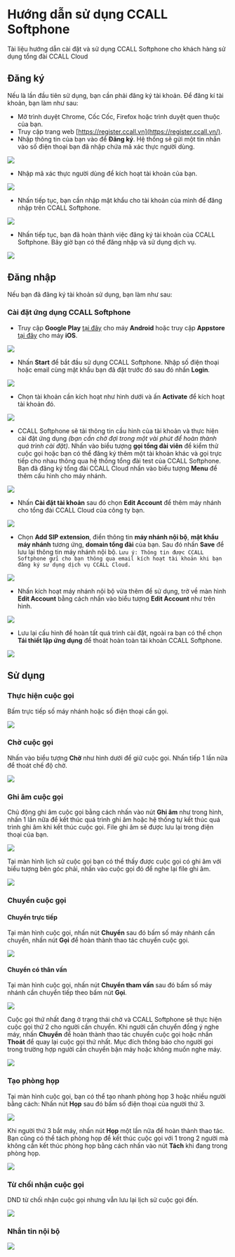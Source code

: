 # Hướng dẫn sử dụng CCALL Softphone

Tài liệu hướng dẫn cài đặt và sử dụng CCALL Softphone cho khách hàng sử dụng tổng đài CCALL Cloud

## Đăng ký

Nếu là lần đầu tiên sử dụng, bạn cần phải đăng ký tài khoản. Để đăng kí tài khoản, bạn làm như sau:

* Mở trình duyệt Chrome, Cốc Cốc, Firefox hoặc trình duyệt quen thuộc của bạn.
* Truy cập trang web [https://register.ccall.vn](https://register.ccall.vn/).
* Nhập thông tin của bạn vào để **Đăng ký**. Hệ thống sẽ gửi một tin nhắn vào số điện thoại bạn đã nhập chứa mã xác thực người dùng.

![](.gitbook/assets/screen-shot-2018-08-14-at-13.45.09.png)

* Nhập mã xác thực người dùng để kích hoạt tài khoản của bạn.

![](.gitbook/assets/screen-shot-2018-08-14-at-13.46.40.png)

* Nhấn tiếp tục, bạn cần nhập mật khẩu cho tài khoản của mình để đăng nhập trên CCALL Softphone.

![](.gitbook/assets/screen-shot-2018-08-14-at-13.45.47.png)

* Nhấn tiếp tục, bạn đã hoàn thành việc đăng ký tài khoản của CCALL Softphone. Bây giờ bạn có thể đăng nhập và sử dụng dịch vụ.

![](.gitbook/assets/screen-shot-2018-08-14-at-13.46.11.png)

## Đăng nhập

Nếu bạn đã đăng ký tài khoản sử dụng, bạn làm như sau:

### Cài đặt ứng dụng CCALL Softphone

* Truy cập **Google Play** [tại đây](https://play.google.com/store/apps/details?id=vn.ccall.android) cho máy **Android** hoặc truy cập **Appstore** [tại đây](https://itunes.apple.com/us/app/ccall-softphone/id1386720616?mt=8) cho máy **iOS**. 

![](.gitbook/assets/tai-ung-dung.png)

* Nhấn **Start** để bắt đầu sử dụng CCALL Softphone. Nhập số điện thoại hoặc email cùng mật khẩu bạn đã đặt trước đó sau đó nhấn **Login**. 

![](.gitbook/assets/1.png)

* Chọn tài khoản cần kích hoạt như hình dưới và ấn **Activate** để kích hoạt tài khoản đó. 

![](.gitbook/assets/2%20%281%29.png)

* CCALL Softphone sẽ tải thông tin cầu hình của tài khoản và thực hiện cài đặt ứng dụng _\(bạn cần chờ đợi trong một vài phút để hoàn thành quá trình cài đặt\)_. Nhấn vào biểu tượng **gọi tổng đài viên** để kiểm thử cuộc gọi hoặc bạn có thể đăng ký thêm một tài khoản khác và gọi trực tiếp cho nhau thông qua hệ thống tổng đài test của CCALL Softphone. Bạn đã đăng ký tổng đài CCALL Cloud nhấn vào biểu tượng **Menu** để thêm cấu hình cho máy nhánh. 

![](.gitbook/assets/8%20%281%29.png)

* Nhấn **Cài đặt tài khoản** sau đó chọn **Edit Account** để thêm máy nhánh cho tổng đài CCALL Cloud của công ty bạn. 

![](.gitbook/assets/4.png)

* Chọn **Add SIP extension**, điền thông tin **máy nhánh nội bộ**, **mật khẩu máy nhánh** tương ứng, **domain tổng đài** của bạn. Sau đó nhấn **Save** để lưu lại thông tin máy nhánh nội bộ. `Lưu ý: Thông tin được CCALL Softphone gửi cho bạn thông qua email kích hoạt tài khoản khi bạn đăng ký sử dụng dịch vụ CCALL Cloud.`

![](.gitbook/assets/5%20%281%29.png)

* Nhấn kích hoạt máy nhánh nội bộ vừa thêm để sử dụng, trở về màn hình **Edit Account** bằng cách nhấn vào biểu tượng **Edit Account** như trên hình. 

![](.gitbook/assets/6.png)

* Lưu lại cấu hình để hoàn tất quá trình cài đặt, ngoài ra bạn có thể chọn **Tái thiết lập ứng dụng** để thoát hoàn toàn tài khoản CCALL Softphone. 

![](.gitbook/assets/7%20%281%29.png)

## Sử dụng

### Thực hiện cuộc gọi

Bấm trực tiếp số máy nhánh hoặc số điện thoại cần gọi.

![](.gitbook/assets/1%20%281%29.png)

### Chờ cuộc gọi

Nhấn vào biểu tượng **Chờ** như hình dưới để giữ cuộc gọi. Nhấn tiếp 1 lần nữa để thoát chế độ chờ.

![](.gitbook/assets/2.png)

### Ghi âm cuộc gọi

Chủ động ghi âm cuộc gọi bằng cách nhấn vào nút **Ghi âm** như trong hình, nhấn 1 lần nữa để kết thúc quá trình ghi âm hoặc hệ thống tự kết thúc quá trình ghi âm khi kết thúc cuộc gọi. File ghi âm sẽ được lưu lại trong điện thoại của bạn.

![](.gitbook/assets/3%20%281%29.png)

Tại màn hình lịch sử cuộc gọi bạn có thể thấy được cuộc gọi có ghi âm với biểu tượng bên góc phải, nhấn vào cuộc gọi đó để nghe lại file ghi âm.

![](.gitbook/assets/9.png)

### Chuyển cuộc gọi

#### Chuyển trực tiếp

Tại màn hình cuộc gọi, nhấn nút **Chuyển** sau đó bấm số máy nhánh cần chuyển, nhấn nút **Gọi** để hoàn thành thao tác chuyển cuộc gọi.

![](.gitbook/assets/4%20%281%29.png)

#### Chuyển có thân vấn

Tại màn hình cuộc gọi, nhấn nút **Chuyển tham vấn** sau đó bấm số máy nhánh cần chuyển tiếp theo bấm nút **Gọi**.

![](.gitbook/assets/5.png)

Cuộc gọi thứ nhất đang ở trạng thái chờ và  CCALL Softphone sẽ thực hiện cuộc gọi thứ 2 cho người cần chuyển. Khi người cần chuyển đồng ý nghe máy, nhấn **Chuyển** để hoàn thành thao tác chuyển cuộc gọi hoặc nhấn **Thoát** để quay lại cuộc gọi thứ nhất. Mục đích thông báo cho người gọi trong trường hợp người cần chuyển bận máy hoặc không muốn nghe máy.

![](.gitbook/assets/6%20%281%29.png)

### Tạo phòng họp

Tại màn hình cuộc gọi, bạn có thể tạo nhanh phòng họp 3 hoặc nhiều người bằng cách: Nhấn nút **Họp** sau đó bấm số điện thoại của người thứ 3.

![](.gitbook/assets/7.png)

Khi người thứ 3 bắt máy, nhấn nút **Họp** một lần nữa để hoàn thành thao tác. Bạn cũng có thể tách phòng họp để kết thúc cuộc gọi với 1 trong 2 người mà không cần kết thúc phòng họp bằng cách nhấn vào nút **Tách** khi đang trong phòng họp.

![](.gitbook/assets/8.png)

### Từ chối nhận cuộc gọi

DND từ chối nhận cuộc gọi nhưng vẫn lưu lại lịch sử cuộc gọi đến.

![](.gitbook/assets/10.png)

### Nhắn tin nội bộ

![](.gitbook/assets/11.png)


